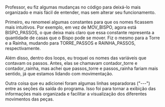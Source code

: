 Professor, eu fiz algumas mudanças no código para deixá-lo mais organizado e mais fácil de entender, mas sem alterar seu funcionamento.

Primeiro, eu renomeei algumas constantes para que os nomes ficassem mais intuitivos. Por exemplo, em vez de MOV_BISPO, agora está BISPO_PASSOS, o que deixa mais claro que essa constante representa a quantidade de casas que o Bispo pode se mover. Fiz o mesmo para a Torre e a Rainha, mudando para TORRE_PASSOS e RAINHA_PASSOS, respectivamente.

Além disso, dentro dos loops, eu troquei os nomes das variáveis que contavam os passos. Antes, elas se chamavam contador_torre e contador_rainha, mas achei que passos_torre e passos_rainha fariam mais sentido, já que estamos lidando com movimentação.

Outra coisa que eu adicionei foram algumas linhas separadoras ("---") entre as seções da saída do programa. Isso foi para tornar a exibição das informações mais organizada e facilitar a visualização dos diferentes movimentos das peças.
